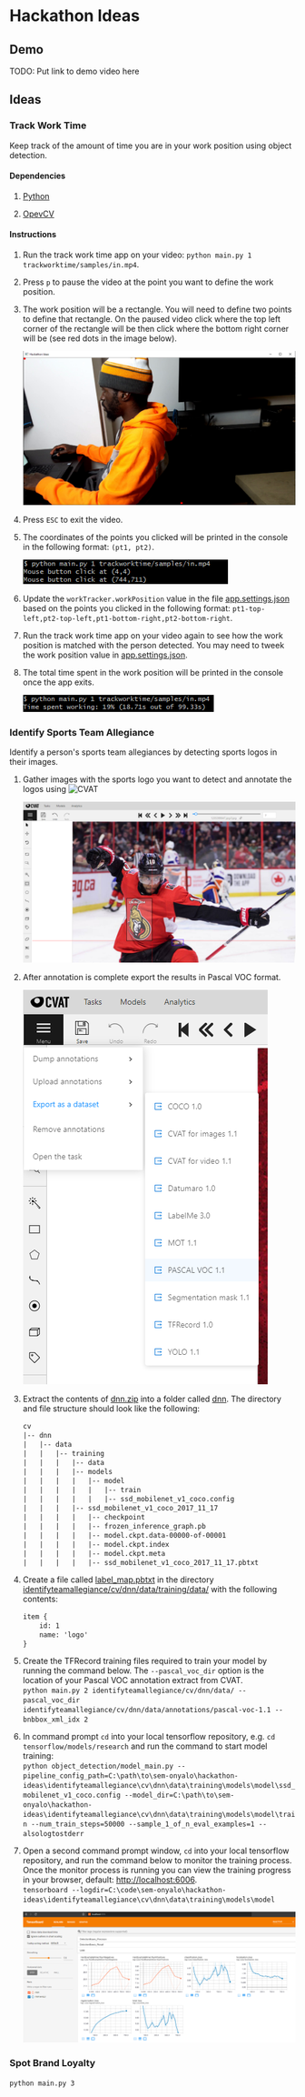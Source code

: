 # Hackathon Ideas

## Demo

TODO: Put link to demo video here

## Ideas

### Track Work Time

Keep track of the amount of time you are in your work position using object detection.

#### Dependencies

1. [Python](https://www.python.org/downloads/)

2. [OpevCV](https://opencv.org/releases/)

#### Instructions

1. Run the track work time app on your video: `python main.py 1 trackworktime/samples/in.mp4`.

2. Press `p` to pause the video at the point you want to define the work position.

3. The work position will be a rectangle. You will need to define two points to define that rectangle. On the paused video click where the top left corner of the rectangle will be then click where the bottom right corner will be (see red dots in the image below). 

    ![Work position selection points](trackworktime/samples/work-position-selection-points.png)

4. Press `ESC` to exit the video.

5. The coordinates of the points you clicked will be printed in the console in the following format: `(pt1, pt2)`. 

    ![Print mouse click positions](trackworktime/samples/print-click-points.png)

6. Update the `workTracker.workPosition` value in the file [app.settings.json](app.settings.json) based on the points you clicked in the following format: `pt1-top-left,pt2-top-left,pt1-bottom-right,pt2-bottom-right`.

7. Run the track work time app on your video again to see how the work position is matched with the person detected. You may need to tweek the work position value in [app.settings.json](app.settings.json).

8. The total time spent in the work position will be printed in the console once the app exits.

    ![Print time spent working](trackworktime/samples/print-time-spent-working.png)

### Identify Sports Team Allegiance

Identify a person's sports team allegiances by detecting sports logos in their images.

1. Gather images with the sports logo you want to detect and annotate the logos using ![CVAT](https://github.com/opencv/cvat)

    ![Annotate using CVAT example](identifyteamallegiance/samples/annotation.png)

2. After annotation is complete export the results in Pascal VOC format.

    ![Export as Pascal VOC](identifyteamallegiance/samples/export.png)

3. Extract the contents of [dnn.zip](identifyteamallegiance/cv/dnn.zip) into a folder called [dnn](identifyteamallegiance/cv/dnn). The directory and file structure should look like the following:

    ```
    cv  
    |-- dnn  
    |   |-- data  
    |   |   |-- training  
    |   |   |   |-- data  
    |   |   |   |-- models  
    |   |   |   |   |-- model  
    |   |   |   |   |   |-- train  
    |   |   |   |   |   |-- ssd_mobilenet_v1_coco.config  
    |   |   |   |-- ssd_mobilenet_v1_coco_2017_11_17  
    |   |   |   |   |-- checkpoint  
    |   |   |   |   |-- frozen_inference_graph.pb  
    |   |   |   |   |-- model.ckpt.data-00000-of-00001  
    |   |   |   |   |-- model.ckpt.index  
    |   |   |   |   |-- model.ckpt.meta  
    |   |   |   |   |-- ssd_mobilenet_v1_coco_2017_11_17.pbtxt  
    ```

4. Create a file called [label_map.pbtxt](identifyteamallegiance/cv/dnn/data/training/data/label_map.pbtxt) in the directory [identifyteamallegiance/cv/dnn/data/training/data/](identifyteamallegiance/cv/dnn/data/training/data/) with the following contents:

    ```
    item {  
        id: 1  
        name: 'logo'  
    }
    ```

5. Create the TFRecord training files required to train your model by running the command below. The `--pascal_voc_dir` option is the location of your Pascal VOC annotation extract from CVAT.  
`python main.py 2 identifyteamallegiance/cv/dnn/data/ --pascal_voc_dir identifyteamallegiance/cv/dnn/data/annotations/pascal-voc-1.1 --bnbbox_xml_idx 2`

5. In command prompt `cd` into your local tensorflow repository, e.g. `cd tensorflow/models/research` and run the command to start model training:   
`python object_detection/model_main.py --pipeline_config_path=C:\path\to\sem-onyalo\hackathon-ideas\identifyteamallegiance\cv\dnn\data\training\models\model\ssd_mobilenet_v1_coco.config --model_dir=C:\path\to\sem-onyalo\hackathon-ideas\identifyteamallegiance\cv\dnn\data\training\models\model\train --num_train_steps=50000 --sample_1_of_n_eval_examples=1 --alsologtostderr`

6. Open a second command prompt window, `cd` into your local tensorflow repository, and run the command below to monitor the training process. Once the monitor process is running you can view the training progress in your browser, default: [http://localhost:6006](http://localhost:6006).   
`tensorboard --logdir=C:\code\sem-onyalo\hackathon-ideas\identifyteamallegiance\cv\dnn\data\training\models\model`  

    ![TensorBoard - Monitoring Training Progress](identifyteamallegiance/samples/tensorboard.png)

### Spot Brand Loyalty

`python main.py 3`
